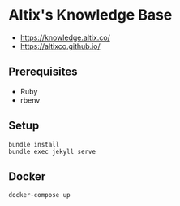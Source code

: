 # Altix's Knowledge Base

- https://knowledge.altix.co/
- https://altixco.github.io/

## Prerequisites

- Ruby
- rbenv

## Setup

```
bundle install
bundle exec jekyll serve
```

## Docker
```
docker-compose up
````

